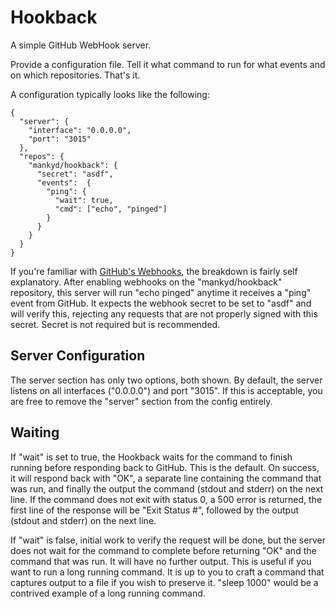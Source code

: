 # Hookback

A simple GitHub WebHook server.

Provide a configuration file. Tell it what command to run for what events and on
which repositories. That's it.

A configuration typically looks like the following:

    {
      "server": {
        "interface": "0.0.0.0",
        "port": "3015"
      },
      "repos": {
        "mankyd/hookback": {
          "secret": "asdf",
          "events":  {
            "ping": {
              "wait": true,
              "cmd": ["echo", "pinged"]
            }
          }
        }
      }
    }

If you're familiar with [GitHub's Webhooks](https://developer.github.com/webhooks/),
the breakdown is fairly self explanatory. After enabling webhooks on the
"mankyd/hookback" repository, this server will run "echo pinged" anytime it
receives a "ping" event from GitHub. It expects the webhook secret to be set to
"asdf" and will verify this, rejecting any requests that are not properly signed
with this secret. Secret is not required but is recommended.

Server Configuration
--------------------
The server section has only two options, both shown. By default, the server
listens on all interfaces ("0.0.0.0") and port "3015". If this is acceptable,
you are free to remove the "server" section from the config entirely.

Waiting
-------
If "wait" is set to true, the Hookback waits for the command to finish running
before responding back to GitHub. This is the default. On success, it will
respond back with "OK", a separate line containing the command that was run, and
finally the output the command (stdout and stderr) on the next line. If the
command does not exit with status 0, a 500 error is returned, the first line of
the response will be "Exit Status #", followed by the output (stdout and stderr)
on the next line.

If "wait" is false, initial work to verify the request will be done, but the
server does not wait for the command to complete before returning "OK" and
the command that was run. It will have no further output. This is useful if
you want to run a long running command. It is up to you to craft a command that
captures output to a file if you wish to preserve it. "sleep 1000" would be a
contrived example of a long running command.